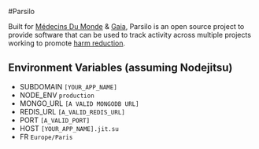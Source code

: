 #Parsilo

Built for [Médecins Du Monde](http://www.medecinsdumonde.org/) & [Gaia](http://gaia-paris.fr/), Parsilo is an open source project to provide software that can be used to track activity across multiple projects working to promote [harm reduction](http://en.wikipedia.org/wiki/Harm_reduction).


## Environment Variables (assuming Nodejitsu)
- SUBDOMAIN  `[YOUR_APP_NAME]`
- NODE_ENV  `production`
- MONGO_URL  `[A VALID MONGODB URL]`
- REDIS_URL  `[A_VALID_REDIS_URL]`
- PORT  `[A_VALID_PORT]`
- HOST  `[YOUR_APP_NAME].jit.su`
- FR  `Europe/Paris`